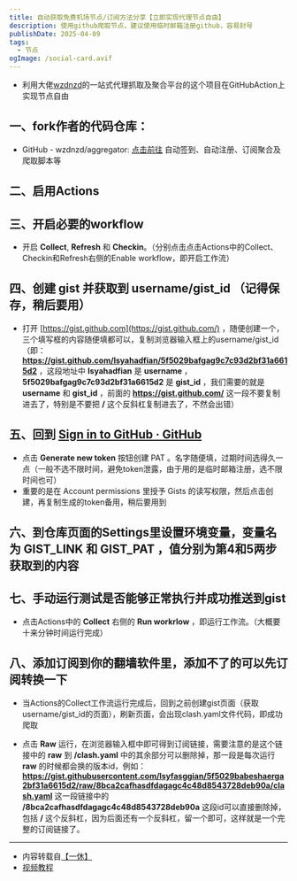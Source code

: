 ```yaml
---
title: 自动获取免费机场节点/订阅方法分享【立即实现代理节点自由】
description: 使用github爬取节点，建议使用临时邮箱注册github，容易封号
publishDate: 2025-04-09
tags:
  - 节点
ogImage: /social-card.avif
---
```

- 利用大佬[wzdnzd](https://github.com/wzdnzd)的一站式代理抓取及聚合平台的这个项目在GitHubAction上实现节点自由

## 一、fork作者的代码仓库：

- GitHub - wzdnzd/aggregator: [点击前往](https://github.com/wzdnzd/aggregator) 自动签到、自动注册、订阅聚合及爬取脚本等

## 二、启用Actions

## 三、开启必要的workflow
- 开启 **Collect**, **Refresh** 和 **Checkin**。（分别点击点击Actions中的Collect、Checkin和Refresh右侧的Enable workflow，即开启工作流）

## 四、创建 **gist** 并获取到 **username/gist_id** （记得保存，稍后要用）
- 打开 [https://gist.github.com](https://gist.github.com/) ，随便创建一个，三个填写框的内容随便填都可以，复制浏览器输入框上的username/gist_id（即： **https://gist.github.com/lsyahadfian/5f5029bafgag9c7c93d2bf31a6615d2** ，这段地址中 **lsyahadfian** 是 **username** ， **5f5029bafgag9c7c93d2bf31a6615d2** 是 **gist_id** ，我们需要的就是 **username** 和 **gist_id** ，前面的 **https://gist.github.com/** 这一段不要复制进去了，特别是不要把 **/** 这个反斜杠复制进去了，不然会出错）

## 五、回到 [Sign in to GitHub · GitHub](https://yixiu.icu/2024/11/07/zidongjiedian/)

- 点击 **Generate new token** 按钮创建  PAT 。名字随便填，过期时间选得久一点（一般不选不限时间，避免token泄露，由于用的是临时邮箱注册，选不限时间也可）
- 重要的是在 Account permissions 里授予 Gists 的读写权限，然后点击创建，再复制生成的token备用，稍后要用到

## 六、到仓库页面的Settings里设置环境变量，变量名为 **GIST_LINK** 和 **GIST_PAT** ，值分别为第4和5两步获取到的内容

## 七、手动运行测试是否能够正常执行并成功推送到gist
- 点击Actions中的 **Collect** 右侧的 **Run workrlow** ，即运行工作流。（大概要十来分钟时间运行完成）

## 八、添加订阅到你的翻墙软件里，添加不了的可以先订阅转换一下

- 当Actions的Collect工作流运行完成后，回到之前创建gist页面（获取username/gist_id的页面），刷新页面，会出现clash.yaml文件代码，即成功爬取

- 点击 **Raw** 运行，在浏览器输入框中即可得到订阅链接，需要注意的是这个链接中的 **raw** 到 **/clash.yaml** 中的其余部分可以删除掉，那一段是每次运行 **raw** 的时候都会换的版本id，例如： **https://gist.githubusercontent.com/lsyfasggian/5f5029babeshaerga2bf31a6615d2/raw/8bca2cafhasdfdagagc4c48d8543728deb90a/clash.yaml** 这一段链接中的 **/8bca2cafhasdfdagagc4c48d8543728deb90a** 这段id可以直接删除掉，包括 **/** 这个反斜杠，因为后面还有一个反斜杠，留一个即可，这样就是一个完整的订阅链接了。


---

- 内容转载自[【一休】](https://yixiu.icu/2024/11/07/zidongjiedian/)
- [视频教程](https://www.youtube.com/watch?v=SvUtTw4MrIQ&t=307s)









